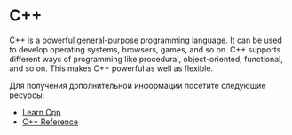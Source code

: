 # C++

C++ is a powerful general-purpose programming language. It can be used to develop operating systems, browsers, games, and so on. C++ supports different ways of programming like procedural, object-oriented, functional, and so on. This makes C++ powerful as well as flexible.

Для получения дополнительной информации посетите следующие ресурсы:

- [Learn Cpp](https://learncpp.com/)
- [C++ Reference](https://en.cppreference.com/)
